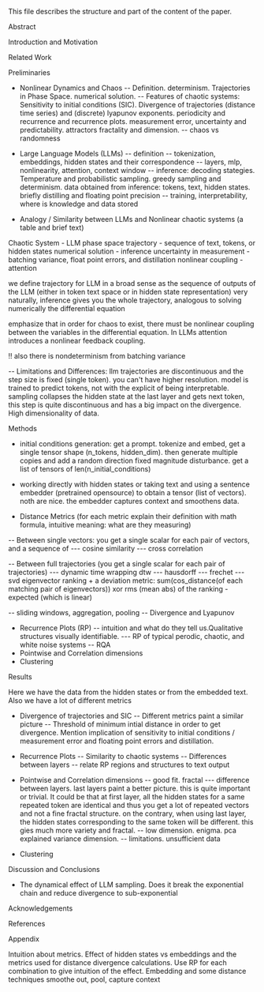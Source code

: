 This file describes the structure and part of the content of the paper.

Abstract

Introduction and Motivation

Related Work

Preliminaries

- Nonlinear Dynamics and Chaos
-- Definition. determinism. Trajectories in Phase Space. numerical solution.
-- Features of chaotic systems: Sensitivity to initial conditions (SIC). Divergence of trajectories (distance time series) and (discrete) lyapunov exponents. periodicity and recurrence and recurrence plots. measurement error, uncertainty and predictability. attractors fractality and dimension.
-- chaos vs randomness

- Large Language Models (LLMs)
-- definition
-- tokenization, embeddings, hidden states and their correspondence
-- layers, mlp, nonlinearity, attention, context window
-- inference: decoding stategies. Temperature and probabilistic sampling. greedy sampling and determinism. data obtained from inference: tokens, text, hidden states. briefly distilling and floating point precision
-- training, interpretability, where is knowledge and data stored


- Analogy / Similarity between LLMs and Nonlinear chaotic systems (a table and brief text)

<start table>
Chaotic System - LLM
phase space trajectory - sequence of text, tokens, or hidden states
numerical solution - inference
uncertainty in measurement - batching variance, float point errors, and distillation
nonlinear coupling - attention
<end table>

we define trajectory for LLM in a broad sense as the sequence of outputs of the LLM (either in token text space or in hidden state representation)
very naturally, inference gives you the whole trajectory, analogous to solving numerically the differential equation

emphasize that in order for chaos to exist, there must be nonlinear coupling between the variables in the differential equation. In LLMs attention introduces a nonlinear feedback coupling.

!! also there is nondeterminism from batching variance


-- Limitations and Differences: llm trajectories are discontinuous and the step size is fixed (single token). you can't have higher resolution. model is trained to predict tokens, not with the explicit of being interpretable. sampling collapses the hidden state at the last layer and gets next token, this step is quite discontinuous and has a big impact on the divergence. High dimensionality of data.

Methods

- initial conditions generation: get a prompt. tokenize and embed, get a single tensor shape (n_tokens, hidden_dim). then generate multiple copies and add a random direction fixed magnitude disturbance. get a list of tensors of len(n_initial_conditions)

- working directly with hidden states or taking text and using a sentence embedder (pretrained opensource) to obtain a tensor (list of vectors). noth are nice. the embedder captures context and smoothens data.

- Distance Metrics (for each  metric explain their definition with math formula, intuitive meaning: what are they measuring)

-- Between single vectors: you get a single scalar for each pair of vectors, and a sequence of 
--- cosine similarity
--- cross correlation

-- Between full trajectories (you get a single scalar for each pair of trajectories)
--- dynamic time wrapping dtw
--- hausdorff
--- frechet
--- svd eigenvector ranking + a deviation metric: sum(cos_distance(of each matching pair of eigenvectors)) xor rms (mean abs) of the ranking - expected (which is linear)

-- sliding windows, aggregation, pooling
-- Divergence and Lyapunov

- Recurrence Plots (RP)
-- intuition and what do they tell us.Qualitative structures visually identifiable.
--- RP of typical perodic, chaotic, and white noise systems 
-- RQA
- Pointwise and Correlation dimensions
- Clustering

Results

Here we have the data from the hidden states or from the embedded text. Also we have a lot of different metrics

- Divergence of trajectories and SIC
-- Different metrics paint a similar picture
-- Threshold of minimum intial distance in order to get divergence. Mention implication of sensitivity to initial conditions / measurement error and floating point errors and distillation.


- Recurrence Plots
-- Similarity to chaotic systems
-- Differences between layers
-- relate RP regions and structures to text output


- Pointwise and Correlation dimensions
-- good fit. fractal
--- difference between layers. last layers paint a better picture. this is quite important or trivial. It could be that at first layer, all the hidden states for a same repeated token are identical and thus you get a lot of repeated vectors and not a fine fractal structure. on the contrary, when using last layer, the hidden states corresponding to the same token will be different. this gies much more variety and fractal.
-- low dimension. enigma. pca explained variance dimension.
-- limitations. unsufficient data

- Clustering


Discussion and Conclusions

- The dynamical effect of LLM sampling. Does it break the exponential chain and reduce divergence to sub-exponential



Acknowledgements

References

Appendix

Intuition about metrics. Effect of hidden states vs embeddings and the metrics used for distance divergence calculations. Use RP for each combination to give intuition of the effect.
Embedding and some distance techniques smoothe out, pool, capture context





